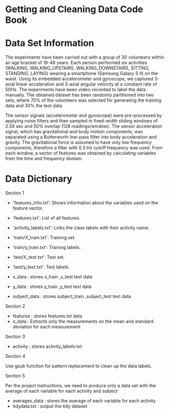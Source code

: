 # Getting and Cleaning Data Code Book

# Data Set Information

The experiments have been carried out with a group of 30 volunteers within an age bracket of 19-48 years. 
Each person performed six activities (WALKING, WALKING_UPSTAIRS, WALKING_DOWNSTAIRS, SITTING, STANDING, LAYING) 
wearing a smartphone (Samsung Galaxy S II) on the waist. Using its embedded accelerometer and gyroscope, we captured
3-axial linear acceleration and 3-axial angular velocity at a constant rate of 50Hz. The experiments have been 
video-recorded to label the data manually. The obtained dataset has been randomly partitioned into two sets, where 
70% of the volunteers was selected for generating the training data and 30% the test data.

The sensor signals (accelerometer and gyroscope) were pre-processed by applying noise filters and then sampled in 
fixed-width sliding windows of 2.56 sec and 50% overlap (128 readings/window). The sensor acceleration signal, which
has gravitational and body motion components, was separated using a Butterworth low-pass filter into body acceleration
and gravity. The gravitational force is assumed to have only low frequency components, therefore a filter with 0.3 Hz 
cutoff frequency was used. From each window, a vector of features was obtained by calculating variables from the time and 
frequency domain.

# Data Dictionary

Section 1

- 'features_info.txt': Shows information about the variables used on the feature vector.

- 'features.txt': List of all features.

- 'activity_labels.txt': Links the class labels with their activity name.

- 'train/X_train.txt': Training set.

- 'train/y_train.txt': Training labels.

- 'test/X_test.txt': Test set.

- 'test/y_test.txt': Test labels.


- x_data : stores x_train ,x_test text data
- y_data : stores y_train ,y_test text data
- subject_data : stores subject_train ,subject_test text data

Section 2

- features : stores features.txt data
- x_data : Extracts only the measurements on the mean and standard deviation for each measurement

Section 3

- activity : stores activity_labels.txt

Section 4

Use gsub function for pattern replacement to clean up the data labels.

Section 5

Per the project instructions, we need to produce only a data set with the average of each variable for each activity and subject

- averages_data : stores the average of each variable for each activity
- tidydata.txt : output the tidy dataset 
 
